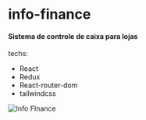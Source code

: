 # info-finance

#### Sistema de controle de caixa para lojas

techs:
- React
- Redux
- React-router-dom
- tailwindcss

![Info FInance](https://github.com/JPPaiao/info-finance/assets/85517774/275b17c8-b977-43a3-9137-3570ba0dc493)
